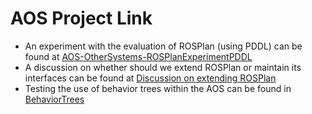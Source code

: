 # AOS Project Link
- An experiment with the evaluation of ROSPlan (using PDDL) can be found at [AOS-OtherSystems-ROSPlanExperimentPDDL](https://github.com/orhaimwerthaim/AOS-OtherSystems-ROSPlanExperimentPDDL)
- A discussion on whether should we extend ROSPlan or maintain its interfaces can be found at [Discussion on extending ROSPlan](https://github.com/orhaimwerthaim/AOS-OtherSystems-ROSPlanExperimentPDDL/blob/master/discussionOnExtendingROSPlan.md)
- Testing the use of behavior trees within the AOS can be found in [BehaviorTrees](https://github.com/orhaimwerthaim/AOS-projectLink/blob/main/BehaviorTrees/readme.md)

